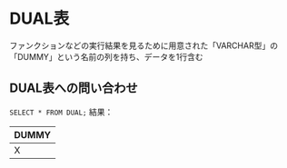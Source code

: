 # DUAL表
ファンクションなどの実行結果を見るために用意された「VARCHAR型」の「DUMMY」という名前の列を持ち、データを1行含む
## DUAL表への問い合わせ

`SELECT * FROM DUAL;`
結果：

| DUMMY |
| ----- |
| X     |

